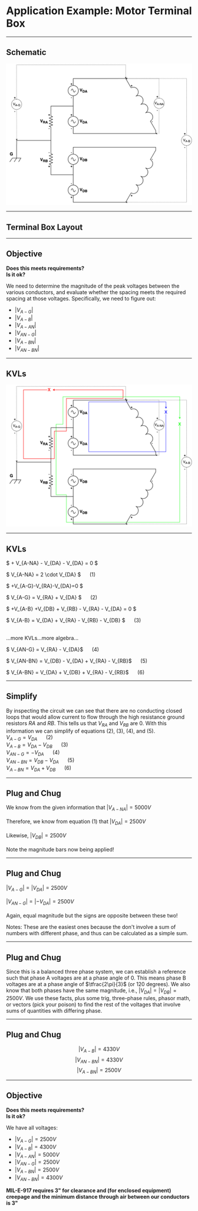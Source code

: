 
# Application Example: Motor Terminal Box

---

## Schematic

![Alt text](content/motor_terminal_schematic.png)

---

## Terminal Box Layout

---

## Objective

**Does this meets requirements?**  
**Is it ok?**  
  
We need to determine the magnitude of the peak voltages between the various conductors, and evaluate whether the spacing meets the required spacing at those voltages.  Specifically, we need to figure out:
- $|V_{A-G}|$
- $|V_{A-B}|$
- $|V_{A-AN}|$
- $|V_{AN-G}|$
- $|V_{A-BN}|$
- $|V_{AN-BN}|$

---

## KVLs

![Alt text](content/motor_terminal_kvls.png)


---

## KVLs
$ + V_{A-NA} - V_{DA} - V_{DA} = 0 $  <!-- .element: class="fragment highlight-blue" data-fragment-index="1"-->  

$ V_{A-NA} = 2 \cdot V_{DA} $ &nbsp;&nbsp;&nbsp;&nbsp; (1)<!-- .element: class="fragment"-->   

$ +V_{A-G}-V_{RA}-V_{DA}=0 $ <!-- .element: class="fragment highlight-red" data-fragment-index="2"-->  

$ V_{A-G} = V_{RA} + V_{DA} $ &nbsp;&nbsp;&nbsp;&nbsp; (2)<!-- .element: class="fragment"-->

$ +V_{A-B} +V_{DB} + V_{RB} - V_{RA} - V_{DA} = 0 $ <!-- .element: class="fragment highlight-green" data-fragment-index="3"-->  

$ V_{A-B} = V_{DA} + V_{RA} - V_{RB} - V_{DB} $ &nbsp;&nbsp;&nbsp;&nbsp; (3) <!-- .element: class="fragment"-->  

&nbsp;  
...more KVLs...more algebra... <!-- .element: class="fragment"-->  

$ V_{AN-G} =  V_{RA} - V_{DA}$ &nbsp;&nbsp;&nbsp;&nbsp; (4) <!-- .element: class="fragment"-->  

$ V_{AN-BN} = V_{DB} - V_{DA} + V_{RA} - V_{RB}$ &nbsp;&nbsp;&nbsp;&nbsp; (5) <!-- .element: class="fragment"-->  

$ V_{A-BN} = V_{DA} + V_{DB} + V_{RA} - V_{RB}$ &nbsp;&nbsp;&nbsp;&nbsp; (6) <!-- .element: class="fragment"-->  

---

## Simplify
  
By inspecting the circuit we can see that there are no conducting closed loops that would allow current to flow through the high resistance ground resistors $RA$ and $RB$.  This tells us that $V_{RA}$ and $V_{RB}$ are 0. With this information we can simplify of equations (2), (3), (4), and (5).  
$V_{A-G} = V_{DA}$ &nbsp;&nbsp;&nbsp;&nbsp; (2)  
$V_{A-B} = V_{DA} - V_{DB}$ &nbsp;&nbsp;&nbsp;&nbsp; (3)  
$V_{AN-G} = -V_{DA}$ &nbsp;&nbsp;&nbsp;&nbsp; (4)  
$V_{AN-BN} = V_{DB} - V_{DA}$ &nbsp;&nbsp;&nbsp;&nbsp; (5)  
$V_{A-BN} = V_{DA} + V_{DB}$ &nbsp;&nbsp;&nbsp;&nbsp; (6)  

---

## Plug and Chug

We know from the given information that $|V_{A-NA}| = 5000V$  
&nbsp;  
Therefore, we know from equation (1) that $|V_{DA}| = 2500V$  
&nbsp;  
Likewise, $|V_{DB}| = 2500V$  
&nbsp;  
Note the magnitude bars now being applied!

---

## Plug and Chug

$|V_{A-G}| = |V_{DA}| = 2500V$  
&nbsp;  
$|V_{AN-G}| = |-V_{DA}| = 2500V$   
&nbsp;  
Again, equal magnitude but the signs are opposite between these two!

Notes: These are the easiest ones because the don't involve a sum of numbers with different phase, and thus can be calculated as a simple sum.

---

## Plug and Chug

Since this is a balanced three phase system, we can establish a reference such that phase A voltages are at a phase angle of 0.  This means phase B voltages are at a phase angle of $\tfrac{2\pi}{3}$ (or 120 degrees). We also know that both phases have the same magnitude, i.e., $|V_{DA}|=|V_{DB}|=2500V$.  We use these facts, plus some trig, three-phase rules, phasor math, or vectors (pick your poison) to find the rest of the voltages that involve sums of quantities with differing phase.

---

## Plug and Chug

$$|V_{A-B}| = 4330V$$
$$|V_{AN-BN}|=4330V$$
$$|V_{A-BN}|=2500V$$  

---

## Objective

**Does this meets requirements?**  
**Is it ok?**  
  
We have all voltages:
- $|V_{A-G}| = 2500V$
- $|V_{A-B}| = 4300V$
- $|V_{A-AN}| = 5000V$
- $|V_{AN-G}| = 2500V$
- $|V_{A-BN}| = 2500V$
- $|V_{AN-BN}| = 4300V$

**MIL-E-917 requires 3" for clearance and (for enclosed equipment) creepage and the minimum distance through air between our conductors is 3"**  

